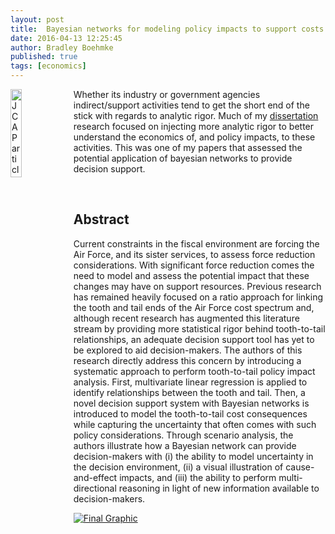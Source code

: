```yaml
---
layout: post
title:  Bayesian networks for modeling policy impacts to support costs
date: 2016-04-13 12:25:45
author: Bradley Boehmke
published: true
tags: [economics]
---
```


<a href="http://bradleyboehmke.github.io//2016/04/bayesian-networks-for-modeling-policy-impacts-to-support-costs.html"><img src="http://bradleyboehmke.github.io/figure/source/bayesian-networks-for-modeling-policy-impacts-to-support-costs/2016-04-13-bayesian-networks-for-modeling-policy-impacts-to-support-costs/screen_shot.png" alt="JCAP article" style="float:left; margin: 0px 5px -5px 0px; width: 19%; height: 19%;"></a>
Whether its industry or government agencies indirect/support activities tend to get the short end of the stick with regards to analytic rigor.  Much of my [dissertation](https://www.researchgate.net/publication/284179123_Grabbing_the_Air_Force_by_the_Tail_Applying_Strategic_Cost_Analytics_to_Understand_and_Manage_Indirect_Cost_Behavior) research focused on injecting more analytic rigor to better understand the economics of, and policy impacts, to these activities.  This was one of my papers that assessed the potential application of bayesian networks to provide decision support.
<!--more--> 

<br>

## Abstract
Current constraints in the fiscal environment are forcing the Air Force, and its sister services, to assess force reduction considerations. With significant force reduction comes the need to model and assess the potential impact that these changes may have on support resources. Previous research has remained heavily focused on a ratio approach for linking the tooth and tail ends of the Air Force cost spectrum and, although recent research has augmented this literature stream by providing more statistical rigor behind tooth-to-tail relationships, an adequate decision support tool has yet to be explored to aid decision-makers. The authors of this research directly address this concern by introducing a systematic approach to perform tooth-to-tail policy impact analysis. First, multivariate linear regression is applied to identify relationships between the tooth and tail. Then, a novel decision support system with Bayesian networks is introduced to model the tooth-to-tail cost consequences while capturing the uncertainty that often comes with such policy considerations. Through scenario analysis, the authors illustrate how a Bayesian network can provide decision-makers with (i) the ability to model uncertainty in the decision environment, (ii) a visual illustration of cause-and-effect impacts, and (iii) the ability to perform multi-directional reasoning in light of new information available to decision-makers.

[![Final Graphic](http://bradleyboehmke.github.io/figure/source/bayesian-networks-for-modeling-policy-impacts-to-support-costs/2016-04-13-bayesian-networks-for-modeling-policy-impacts-to-support-costs/screen_shot.png)](http://www.tandfonline.com/eprint/qRxnNT6Mc5ufiV6AaDq6/full)



